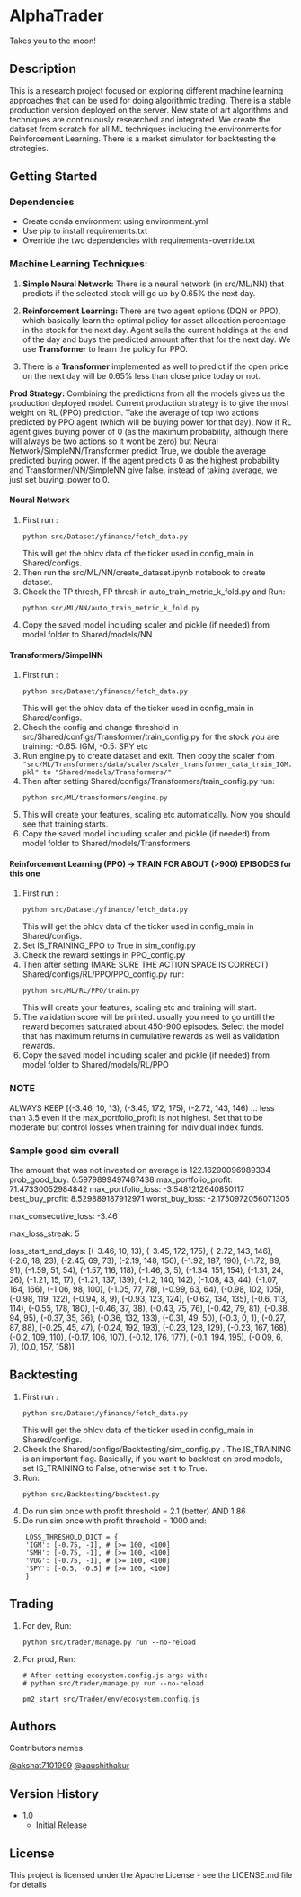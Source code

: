 # AlphaTrader

Takes you to the moon!

## Description

This is a research project focused on exploring different machine learning approaches that can be used for doing algorithmic trading. There is a stable production version deployed on the server. New state of art algorithms and techniques are continuously researched and integrated. We create the dataset from scratch for all ML techniques including the environments for Reinforcement Learning. There is a market simulator for backtesting the strategies.

## Getting Started

### Dependencies

* Create conda environment using environment.yml
* Use pip to install requirements.txt
* Override the two dependencies with requirements-override.txt

### Machine Learning Techniques:

1. **Simple Neural Network:** There is a neural network (in src/ML/NN) that predicts if the selected stock will go up by 0.65% the next day.

2. **Reinforcement Learning:** There are two agent options (DQN or PPO), which basically learn the optimal policy for asset allocation percentage in the stock for the next day. Agent sells the current holdings at the end of the day and buys the predicted amount after that for the next day. We use **Transformer** to learn the policy for PPO.

3. There is a **Transformer** implemented as well to predict if the open price on the next day will be 0.65% less than close price today or not.

**Prod Strategy:**
Combining the predictions from all the models gives us the production deployed model. Current production strategy is to give the most weight on RL (PPO) prediction. Take the average of top two actions predicted by PPO agent (which will be buying power for that day). Now if RL agent gives buying power of 0 (as the maximum probability, although there will always be two actions so it wont be zero) but Neural Network/SimpleNN/Transformer predict True, we double the average predicted buying power. If the agent predicts 0 as the highest probability and Transformer/NN/SimpleNN give false, instead of taking average, we just set buying_power to 0.

#### Neural Network

1. First run :
    ```
    python src/Dataset/yfinance/fetch_data.py
    ```
    This will get the ohlcv data of the ticker used in config_main in Shared/configs.
2. Then run the src/ML/NN/create_dataset.ipynb notebook to create dataset.
3. Check the TP thresh, FP thresh in auto_train_metric_k_fold.py and Run:
    ```
    python src/ML/NN/auto_train_metric_k_fold.py
    ```
4. Copy the saved model including scaler and pickle (if needed) from model folder to Shared/models/NN

#### Transformers/SimpelNN 

1. First run :
    ```
    python src/Dataset/yfinance/fetch_data.py
    ```
    This will get the ohlcv data of the ticker used in config_main in Shared/configs.
2. Chech the config and change threshold in src/Shared/configs/Transformer/train_config.py for the stock you are training: -0.65: IGM, -0.5: SPY etc 
3. Run engine.py to create dataset and exit. Then copy the scaler from ```
"src/ML/Transformers/data/scaler/scaler_transformer_data_train_IGM.pkl" to "Shared/models/Transformers/"```
4. Then after setting Shared/configs/Transformers/train_config.py run:
    ```
    python src/ML/transformers/engine.py
    ```
5. This will create your features, scaling etc automatically. Now you should see that training starts. 
6. Copy the saved model including scaler and pickle (if needed) from model folder to Shared/models/Transformers

#### Reinforcement Learning (PPO) -> TRAIN FOR ABOUT (>900) EPISODES for this one

1. First run :
    ```
    python src/Dataset/yfinance/fetch_data.py
    ```
    This will get the ohlcv data of the ticker used in config_main in Shared/configs.
2. Set IS_TRAINING_PPO to True in sim_config.py
3. Check the reward settings in PPO_config.py
5. Then after setting (MAKE SURE THE ACTION SPACE IS CORRECT) Shared/configs/RL/PPO/PPO_config.py run:
    ```
    python src/ML/RL/PPO/train.py
    ```
    This will create your features, scaling etc and training will start.
6. The validation score will be printed. usually you need to go untill the reward becomes saturated about 450-900 episodes. Select the model that has maximum returns in cumulative rewards as well as validation rewards.
7. Copy the saved model including scaler and pickle (if needed) from model folder to Shared/models/RL/PPO


### NOTE 
ALWAYS KEEP  [(-3.46, 10, 13), (-3.45, 172, 175), (-2.72, 143, 146) ... 
less than 3.5 even if the max_portfolio_profit is not highest. 
Set that to be moderate but control losses when training for individual index funds.


### Sample good sim overall
The amount that was not invested on average is 122.16290096989334
prob_good_buy: 0.5979899497487438
max_portfolio_profit: 71.47330052984842
max_portfolio_loss: -3.5481212640850117
best_buy_profit: 8.529889187912971
worst_buy_loss: -2.1750972056071305

max_consecutive_loss: -3.46


max_loss_streak: 5

loss_start_end_days: [(-3.46, 10, 13), (-3.45, 172, 175), (-2.72, 143, 146), (-2.6, 18, 23), (-2.45, 69, 73), (-2.19, 148, 150), (-1.92, 187, 190), (-1.72, 89, 91), (-1.59, 51, 54), (-1.57, 116, 118), (-1.46, 3, 5), (-1.34, 151, 154), (-1.31, 24, 26), (-1.21, 15, 17), (-1.21, 137, 139), (-1.2, 140, 142), (-1.08, 43, 44), (-1.07, 164, 166), (-1.06, 98, 100), (-1.05, 77, 78), (-0.99, 63, 64), (-0.98, 102, 105), (-0.98, 119, 122), (-0.94, 8, 9), (-0.93, 123, 124), (-0.62, 134, 135), (-0.6, 113, 114), (-0.55, 178, 180), (-0.46, 37, 38), (-0.43, 75, 76), (-0.42, 79, 81), (-0.38, 94, 95), (-0.37, 35, 36), (-0.36, 132, 133), (-0.31, 49, 50), (-0.3, 0, 1), (-0.27, 87, 88), (-0.25, 45, 47), (-0.24, 192, 193), (-0.23, 128, 129), (-0.23, 167, 168), (-0.2, 109, 110), (-0.17, 106, 107), (-0.12, 176, 177), (-0.1, 194, 195), (-0.09, 6, 7), (0.0, 157, 158)]

## Backtesting
1. First run :
    ```
    python src/Dataset/yfinance/fetch_data.py
    ```
    This will get the ohlcv data of the ticker used in config_main in Shared/configs.
2. Check the Shared/configs/Backtesting/sim_config.py . The IS_TRAINING is an important flag. Basically, if you want to backtest on prod models, set IS_TRAINING to False, otherwise set it to True.
3. Run: 
    ```
    python src/Backtesting/backtest.py
    ```
4. Do run sim once with profit threshold = 2.1 (better) AND 1.86
5. Do run sim once with profit threshold = 1000 and:
```
    LOSS_THRESHOLD_DICT = {
    'IGM': [-0.75, -1], # [>= 100, <100]
    'SMH': [-0.75, -1], # [>= 100, <100]
    'VUG': [-0.75, -1], # [>= 100, <100]
    'SPY': [-0.5, -0.5] # [>= 100, <100]
    }
```
## Trading
1. For dev, Run: 
    ```
    python src/trader/manage.py run --no-reload
    ```
2. For prod, Run: 
    ```
    # After setting ecosystem.config.js args with:
    # python src/trader/manage.py run --no-reload
    
    pm2 start src/Trader/env/ecosystem.config.js
    ```


## Authors

Contributors names

[@akshat7101999](https://github.com/akshat7101999)
[@aaushithakur](https://github.com/aaushithakur)

## Version History
* 1.0
    * Initial Release

## License

This project is licensed under the Apache License - see the LICENSE.md file for details


